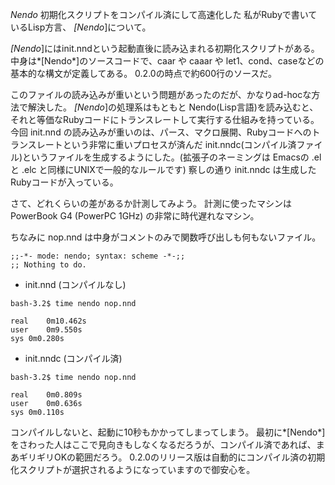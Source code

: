 *Nendo* 初期化スクリプトをコンパイル済にして高速化した
私がRubyで書いているLisp方言、 *[Nendo*]について。

*[Nendo*]にはinit.nndという起動直後に読み込まれる初期化スクリプトがある。
中身は*[Nendo*]のソースコードで、caar や caaar や let1、cond、caseなどの基本的な構文が定義してある。
0.2.0の時点で約600行のソースだ。

このファイルの読み込みが重いという問題があったのだが、かなりad-hocな方法で解決した。
*[Nendo*]の処理系はもともと Nendo(Lisp言語)を読み込むと、それと等価なRubyコードにトランスレートして実行する仕組みを持っている。
今回 init.nnd の読み込みが重いのは、パース、マクロ展開、Rubyコードへのトランスレートという非常に重いプロセスが済んだ init.nndc(コンパイル済ファイル)というファイルを生成するようにした。(拡張子のネーミングは Emacsの .el と .elc と同様にUNIXで一般的なルールです)
察しの通り init.nndc は生成したRubyコードが入っている。

さて、どれくらいの差があるか計測してみよう。
計測に使ったマシンは PowerBook G4 (PowerPC 1GHz) の非常に時代遅れなマシン。

ちなみに nop.nnd は中身がコメントのみで関数呼び出しも何もないファイル。
```
;;-*- mode: nendo; syntax: scheme -*-;;
;; Nothing to do.
```

- init.nnd (コンパイルなし)
```
bash-3.2$ time nendo nop.nnd

real	0m10.462s
user	0m9.550s
sys	0m0.280s
```

- init.nndc (コンパイル済)
```
bash-3.2$ time nendo nop.nnd

real	0m0.809s
user	0m0.636s
sys	0m0.110s
```

コンパイルしないと、起動に10秒もかかってしまってしまう。
最初に*[Nendo*]をさわった人はここで見向きもしなくなるだろうが、コンパイル済であれば、まあギリギリOKの範囲だろう。
0.2.0のリリース版は自動的にコンパイル済の初期化スクリプトが選択されるようになっていますので御安心を。
